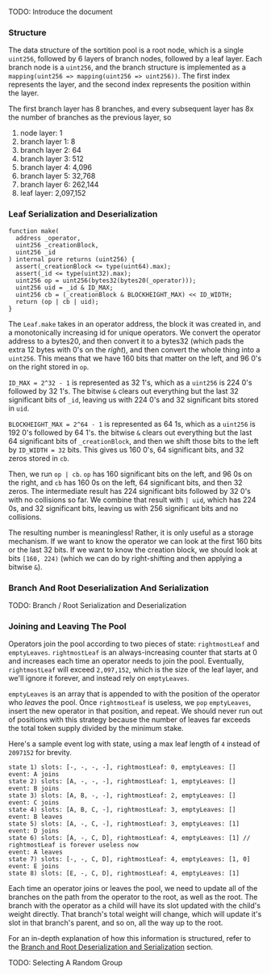 TODO: Introduce the document

### Structure
The data structure of the sortition pool is a root node, which is a single
`uint256`, followed by 6 layers of branch nodes, followed by a leaf layer. Each
branch node is a `uint256`, and the branch structure is implemented as a
`mapping(uint256 => mapping(uint256 => uint256))`. The first index represents
the layer, and the second index represents the position within the layer.

The first branch layer has 8 branches, and every subsequent layer has 8x the number of branches as the previous layer, so 

1) node layer: 1
2) branch layer 1: 8
3) branch layer 2: 64
4) branch layer 3: 512
5) branch layer 4: 4,096
6) branch layer 5: 32,768
7) branch layer 6: 262,144
8) leaf layer: 2,097,152

### Leaf Serialization and Deserialization

```
function make(
  address _operator,
  uint256 _creationBlock,
  uint256 _id
) internal pure returns (uint256) {
  assert(_creationBlock <= type(uint64).max);
  assert(_id <= type(uint32).max);
  uint256 op = uint256(bytes32(bytes20(_operator)));
  uint256 uid = _id & ID_MAX;
  uint256 cb = (_creationBlock & BLOCKHEIGHT_MAX) << ID_WIDTH;
  return (op | cb | uid);
}
```

The `Leaf.make` takes in an operator address, the block it was created in, and
a monotonically increasing id for unique operators. We convert the operator
address to a bytes20, and then convert it to a bytes32 (which pads the extra 12
bytes with 0's on the *right*), and then convert the whole thing into a
`uint256`. This means that we have 160 bits that matter on the left, and 96 0's
on the right stored in `op`.

`ID_MAX = 2^32 - 1` is represented as 32 1's, which as a `uint256` is 224 0's
followed by 32 1's. The bitwise `&` clears out everything but the last 32
significant bits of `_id`, leaving us with 224 0's and 32 significant bits
stored in `uid`.

`BLOCKHEIGHT_MAX = 2^64 - 1` is represented as 64 1s, which as a `uint256` is
192 0's followed by 64 1's. the bitwise `&` clears out everything but the last
64 significant bits of `_creationBlock`, and then we shift those bits to the
left by `ID_WIDTH = 32` bits. This gives us 160 0's, 64 significant bits, and
32 zeros stored in `cb`.

Then, we run `op | cb`. `op` has 160 significant bits on the left, and 96 0s on
the right, and `cb` has 160 0s on the left, 64 significant bits, and then 32
zeros. The intermediate result has 224 significant bits followed by 32 0's with
no collisions so far. We combine that result with `| uid`, which has 224 0s,
and 32 significant bits, leaving us with 256 significant bits and no
collisions.

The resulting number is meaningless! Rather, it is only useful as a storage
mechanism. If we want to know the operator we can look at the first 160 bits or
the last 32 bits. If we want to know the creation block, we should look at bits
`[160, 224)` (which we can do by right-shifting and then applying a bitwise
`&`).

### Branch And Root Deserialization And Serialization
TODO: Branch / Root Serialization and Deserialization

### Joining and Leaving The Pool

Operators join the pool according to two pieces of state: `rightmostLeaf` and
`emptyLeaves`. `rightmostLeaf` is an always-increasing counter that starts at 0
and increases each time an operator needs to join the pool. Eventually,
`rightmostLeaf` will exceed `2,097,152`, which is the size of the leaf layer,
and we'll ignore it forever, and instead rely on `emptyLeaves`.

`emptyLeaves` is an array that is appended to with the position of the operator
who *leaves* the pool. Once `rightmostLeaf` is useless, we `pop` `emptyLeaves`,
insert the new operator in that position, and repeat. We should never run out
of positions with this strategy because the number of leaves far exceeds the
total token supply divided by the minimum stake.

Here's a sample event log with state, using a max leaf length of `4` instead of
`2097152` for brevity.

```
state 1) slots: [-, -, -, -], rightmostLeaf: 0, emptyLeaves: []
event: A joins
state 2) slots: [A, -, -, -], rightmostLeaf: 1, emptyLeaves: []
event: B joins
state 3) slots: [A, B, -, -], rightmostLeaf: 2, emptyLeaves: []
event: C joins
state 4) slots: [A, B, C, -], rightmostLeaf: 3, emptyLeaves: []
event: B leaves
state 5) slots: [A, -, C, -], rightmostLeaf: 3, emptyLeaves: [1]
event: D joins
state 6) slots: [A, -, C, D], rightmostLeaf: 4, emptyLeaves: [1] // rightmostLeaf is forever useless now
event: A leaves
state 7) slots: [-, -, C, D], rightmostLeaf: 4, emptyLeaves: [1, 0]
event: E joins
state 8) slots: [E, -, C, D], rightmostLeaf: 4, emptyLeaves: [1]
```

Each time an operator joins or leaves the pool, we need to update all of the
branches on the path from the operator to the root, as well as the root. The
branch with the operator as a child will have its slot updated with the child's
weight directly. That branch's total weight will change, which will update it's
slot in that branch's parent, and so on, all the way up to the root.

For an in-depth explanation of how this information is structured, refer to the
[Branch and Root Deserialization and
Serialization](#branch-and-root-deserialization-and-serialization) section.

TODO: Selecting A Random Group
